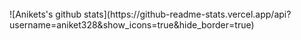 
<!--
**aniket328/aniket328** is a ✨ _special_ ✨ repository because its `README.md` (this file) appears on your GitHub profile.

<img src="https://github.com/aniket328/aniket328/blob/master/Hi.gif" alt="alt text" width="100" height="100" />


### Hi there 👋 Aniket Here..

<br/>
<a href="https:google.com">
  <img align="left" alt="Aniket Ranjan | Twitter" width="22px" src="https://cdn.jsdelivr.net/npm/simple-icons@v3/icons/twitter.svg" />
</a>
<a href="https://www.linkedin.com/in/aniket328">
  <img align="left" alt="Aniket's LinkdeIN" width="22px" src="https://cdn.jsdelivr.net/npm/simple-icons@v3/icons/linkedin.svg" />
</a>
<a href="https://leetcode.com/aniket328/">
  <img align="left" alt="Aniket's Leetcode" width="22px" src="https://cdn.jsdelivr.net/npm/simple-icons@v3/icons/leetcode.svg" />
</a>

![](https://visitor-badge.glitch.me/badge?page_id=aniket328.aniket328)

<br />


- 🔭 I’m currently working on Kubernetes
- 🌱 I’m currently learning DevOps
- 👯 I’m looking to collaborate on existence.
- 💬 Ask me about **Software Development, DevOps and Data Science**
- 📫 How to reach me: [Mail](mailto:ranjan.aniket20013@gmail.com), [LinkedIn](https://www.linkedin.com/in/aniket328).
- 😄 Pronouns: He/him.
- ⚡ Fun fact: I am a national level Swimmer who can swim equaly fast in deep code bases as well :P
-->
<br/>
![Anikets's github stats](https://github-readme-stats.vercel.app/api?username=aniket328&show_icons=true&hide_border=true)
